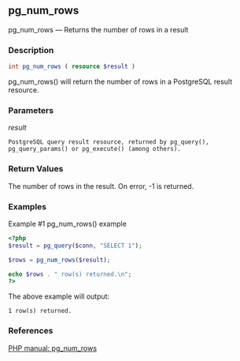## pg_num_rows


pg_num_rows — Returns the number of rows in a result

### Description

```php
int pg_num_rows ( resource $result )
```

pg_num_rows() will return the number of rows in a PostgreSQL result resource.


### Parameters

*result*

    PostgreSQL query result resource, returned by pg_query(),
    pg_query_params() or pg_execute() (among others).

### Return Values

The number of rows in the result. On error, -1 is returned.

### Examples

Example #1 pg_num_rows() example

```php
<?php
$result = pg_query($conn, "SELECT 1");

$rows = pg_num_rows($result);

echo $rows . " row(s) returned.\n";
?>
```

The above example will output:

    1 row(s) returned.


### References

[PHP manual: pg_num_rows](http://www.php.net/manual/en/function.pg-num-rows.php)
